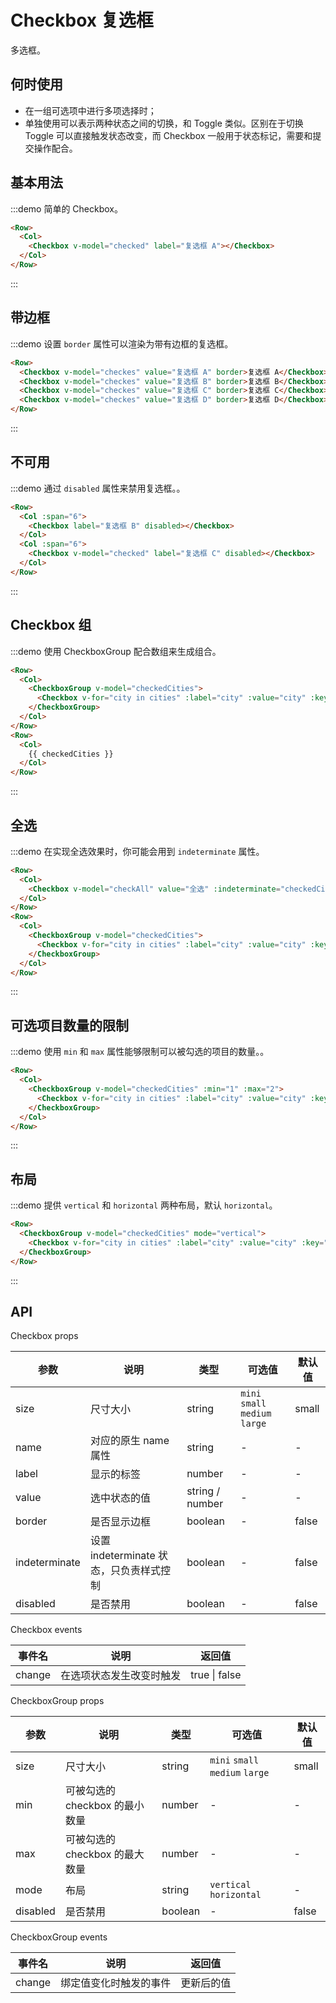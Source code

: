 # Checkbox 复选框

多选框。

## 何时使用

- 在一组可选项中进行多项选择时；
- 单独使用可以表示两种状态之间的切换，和 Toggle 类似。区别在于切换 Toggle 可以直接触发状态改变，而 Checkbox 一般用于状态标记，需要和提交操作配合。

## 基本用法

:::demo 简单的 Checkbox。

```html
<Row>
  <Col>
    <Checkbox v-model="checked" label="复选框 A"></Checkbox>
  </Col>
</Row>
```
:::

## 带边框

:::demo 设置 `border` 属性可以渲染为带有边框的复选框。

```html
<Row>
  <Checkbox v-model="checkes" value="复选框 A" border>复选框 A</Checkbox>
  <Checkbox v-model="checkes" value="复选框 B" border>复选框 B</Checkbox>
  <Checkbox v-model="checkes" value="复选框 C" border>复选框 C</Checkbox>
  <Checkbox v-model="checkes" value="复选框 D" border>复选框 D</Checkbox>
</Row>
```
:::

## 不可用

:::demo 通过 `disabled` 属性来禁用复选框。。

```html
<Row>
  <Col :span="6">
    <Checkbox label="复选框 B" disabled></Checkbox>
  </Col>
  <Col :span="6">
    <Checkbox v-model="checked" label="复选框 C" disabled></Checkbox>
  </Col>
</Row>
```
:::

## Checkbox 组

:::demo 使用 CheckboxGroup 配合数组来生成组合。

```html
<Row>
  <Col>
    <CheckboxGroup v-model="checkedCities">
      <Checkbox v-for="city in cities" :label="city" :value="city" :key="city"></Checkbox>
    </CheckboxGroup>
  </Col>
</Row>
<Row>
  <Col>
    {{ checkedCities }}
  </Col>
</Row>
```
:::

## 全选

:::demo 在实现全选效果时，你可能会用到 `indeterminate` 属性。

```html
<Row>
  <Col>
    <Checkbox v-model="checkAll" value="全选" :indeterminate="checkedCities.length !== cities.length">全选</Checkbox>
  </Col>
</Row>
<Row>
  <Col>
    <CheckboxGroup v-model="checkedCities">
      <Checkbox v-for="city in cities" :label="city" :value="city" :key="city"></Checkbox>
    </CheckboxGroup>
  </Col>
</Row>
```
:::

## 可选项目数量的限制

:::demo 使用 `min` 和 `max` 属性能够限制可以被勾选的项目的数量。。

```html
<Row>
  <Col>
    <CheckboxGroup v-model="checkedCities" :min="1" :max="2">
      <Checkbox v-for="city in cities" :label="city" :value="city" :key="city"></Checkbox>
    </CheckboxGroup>
  </Col>
</Row>
```
:::

## 布局

:::demo 提供 `vertical` 和 `horizontal` 两种布局，默认 `horizontal`。

```html
<Row>
  <CheckboxGroup v-model="checkedCities" mode="vertical">
    <Checkbox v-for="city in cities" :label="city" :value="city" :key="city"></Checkbox>
  </CheckboxGroup>
</Row>
```
:::

## API

Checkbox props

| 参数 | 说明 | 类型 | 可选值 | 默认值 |
|---- |---- |---- |---- |---- |
| size | 尺寸大小 | string | `mini` `small` `medium` `large` | small |
| name | 对应的原生 name 属性 | string | - | - |
| label | 显示的标签 | number | - | - |
| value | 选中状态的值 | string \/ number | - | - |
| border | 是否显示边框 | boolean | - | false|
| indeterminate | 设置 indeterminate 状态，只负责样式控制 | boolean | - | false|
| disabled | 是否禁用 | boolean | - | false|

Checkbox events

| 事件名 | 说明 | 返回值 |
|---- |---- |---- |
| change | 在选项状态发生改变时触发 | true \| false |

CheckboxGroup props

| 参数 | 说明 | 类型 | 可选值 | 默认值 |
|---- |---- |---- |---- |---- |
| size | 尺寸大小 | string | `mini` `small` `medium` `large` | small |
| min | 可被勾选的 checkbox 的最小数量 | number | - | - |
| max | 可被勾选的 checkbox 的最大数量 | number | - | - |
| mode | 布局 | string | `vertical` `horizontal` | - |
| disabled | 是否禁用 | boolean | - | false|

CheckboxGroup events

| 事件名 | 说明 | 返回值 |
|---- |---- |---- |
| change | 绑定值变化时触发的事件 | 更新后的值 |

<script>
  import Row from '@/components/row';
  import Col from '@/components/col';
  import CheckboxGroup from '@/components/checkbox-group';
  import Checkbox from '@/components/checkbox';

  export default {
    components: {
      Row,
      Col,
      Checkbox,
      CheckboxGroup,
    },
    data() {
      return {
        checked: true,
        checkes: ['复选框 small'],
        cities: ['上海', '北京', '广州', '深圳'],
        checkedCities: ['上海'],
      };
    },
    computed: {
      checkAll() {
        return this.checkedCities.length === this.cities.length;
      },
    },
    methods: {
      handleChange(val) {
        console.log(val);
      },
    },
  };
</script>